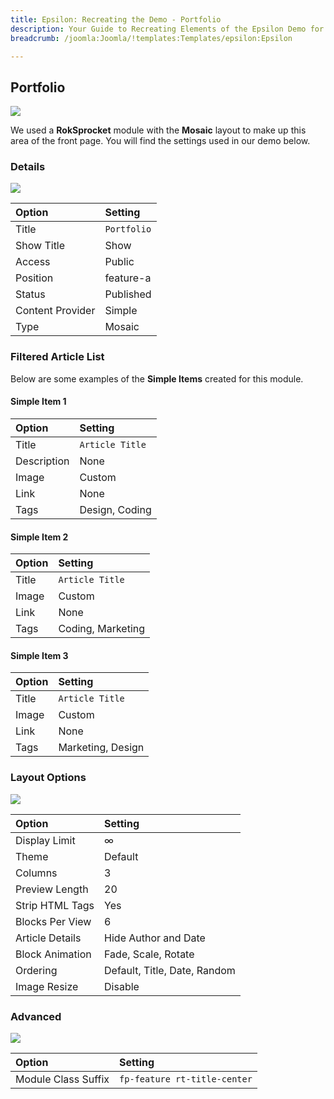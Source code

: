 ```yaml
---
title: Epsilon: Recreating the Demo - Portfolio
description: Your Guide to Recreating Elements of the Epsilon Demo for Joomla
breadcrumb: /joomla:Joomla/!templates:Templates/epsilon:Epsilon

---
```


Portfolio
-----

![][demo]

We used a **RokSprocket** module with the **Mosaic** layout to make up this area of the front page. You will find the settings used in our demo below.

### Details

![][demo2]

| Option           | Setting     |  
| :--------------- | :---------- |  
| Title            | `Portfolio` |  
| Show Title       | Show        |  
| Access           | Public      |  
| Position         | feature-a   |  
| Status           | Published   |  
| Content Provider | Simple      |  
| Type             | Mosaic      |  

### Filtered Article List

Below are some examples of the **Simple Items** created for this module.

#### Simple Item 1

| Option      | Setting         |  
| :---------- | :-------------- |  
| Title       | `Article Title` |  
| Description | None            |  
| Image       | Custom          |  
| Link        | None            |  
| Tags        | Design, Coding  |  

#### Simple Item 2

| Option | Setting           |  
| :----- | :---------------- |  
| Title  | `Article Title`   |  
| Image  | Custom            |  
| Link   | None              |  
| Tags   | Coding, Marketing |  

#### Simple Item 3

| Option | Setting           |  
| :----- | :---------------- |  
| Title  | `Article Title`  |  
| Image  | Custom            |  
| Link   | None              |  
| Tags   | Marketing, Design |  

### Layout Options

![][demo3]

| Option          | Setting                      |  
| :-------------- | :--------------------------- |  
| Display Limit   | ∞                            |  
| Theme           | Default                      |  
| Columns         | 3                            |  
| Preview Length  | 20                           |  
| Strip HTML Tags | Yes                          |  
| Blocks Per View | 6                            |  
| Article Details | Hide Author and Date         |  
| Block Animation | Fade, Scale, Rotate          |  
| Ordering        | Default, Title, Date, Random |  
| Image Resize    | Disable                      |  

### Advanced

![][demo4]

| Option              | Setting                      |  
| :------------------ | :--------------------------- |  
| Module Class Suffix | `fp-feature rt-title-center` |  

[demo]: assets/demo_3.jpeg
[demo2]: assets/demo_3a.jpeg
[demo3]: assets/demo_3b.jpeg
[demo4]: assets/demo_3c.jpeg

